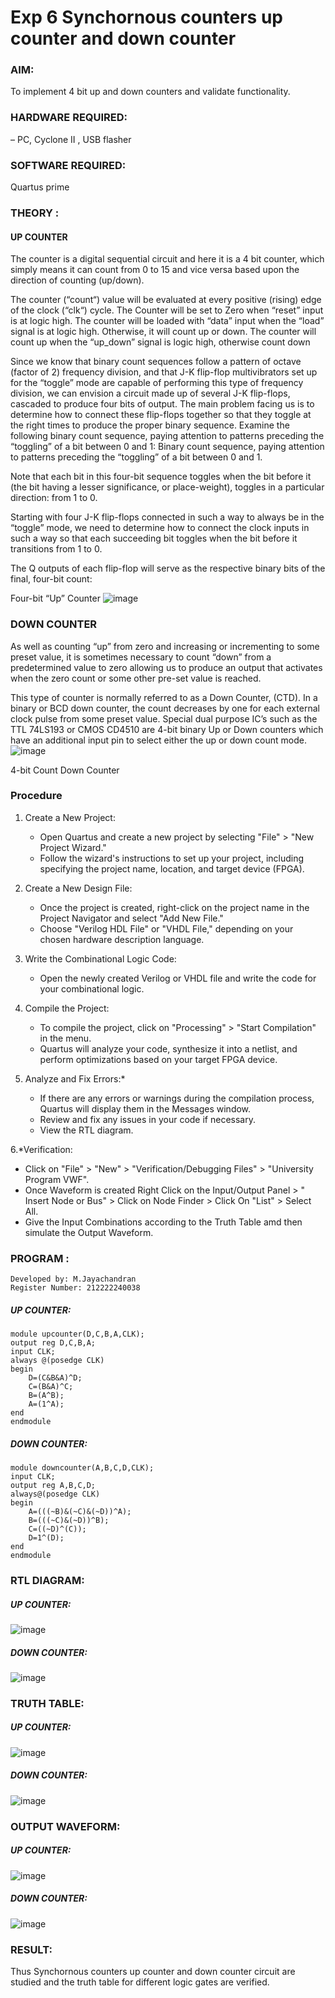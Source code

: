 
# Exp 6 Synchornous counters up counter and down counter 
### AIM: 
To implement 4 bit up and down counters and validate  functionality.
### HARDWARE REQUIRED: 
– PC, Cyclone II , USB flasher
### SOFTWARE REQUIRED:  
Quartus prime
### THEORY :

#### UP COUNTER 
The counter is a digital sequential circuit and here it is a 4 bit counter, which simply means it can count from 0 to 15 and vice versa based upon the direction of counting (up/down). 

The counter (“count“) value will be evaluated at every positive (rising) edge of the clock (“clk“) cycle.
The Counter will be set to Zero when “reset” input is at logic high.
The counter will be loaded with “data” input when the “load” signal is at logic high. Otherwise, it will count up or down.
The counter will count up when the “up_down” signal is logic high, otherwise count down

Since we know that binary count sequences follow a pattern of octave (factor of 2) frequency division, and that J-K flip-flop multivibrators set up for the “toggle” mode are capable of performing this type of frequency division, we can envision a circuit made up of several J-K flip-flops, cascaded to produce four bits of output.
The main problem facing us is to determine how to connect these flip-flops together so that they toggle at the right times to produce the proper binary sequence.
Examine the following binary count sequence, paying attention to patterns preceding the “toggling” of a bit between 0 and 1:
Binary count sequence, paying attention to patterns preceding the “toggling” of a bit between 0 and 1.

Note that each bit in this four-bit sequence toggles when the bit before it (the bit having a lesser significance, or place-weight), toggles in a particular direction: from 1 to 0.



 
 

Starting with four J-K flip-flops connected in such a way to always be in the “toggle” mode, we need to determine how to connect the clock inputs in such a way so that each succeeding bit toggles when the bit before it transitions from 1 to 0.

The Q outputs of each flip-flop will serve as the respective binary bits of the final, four-bit count:

 
 

Four-bit “Up” Counter
![image](https://user-images.githubusercontent.com/36288975/169644758-b2f4339d-9532-40c5-af40-8f4f8c942e2c.png)



### DOWN COUNTER 

As well as counting “up” from zero and increasing or incrementing to some preset value, it is sometimes necessary to count “down” from a predetermined value to zero allowing us to produce an output that activates when the zero count or some other pre-set value is reached.

This type of counter is normally referred to as a Down Counter, (CTD). In a binary or BCD down counter, the count decreases by one for each external clock pulse from some preset value. Special dual purpose IC’s such as the TTL 74LS193 or CMOS CD4510 are 4-bit binary Up or Down counters which have an additional input pin to select either the up or down count mode.
![image](https://user-images.githubusercontent.com/36288975/169644844-1a14e123-7228-4ed8-81a9-eb937dff4ac8.png)


4-bit Count Down Counter
### Procedure

1. Create a New Project:
   - Open Quartus and create a new project by selecting "File" > "New Project Wizard."
   - Follow the wizard's instructions to set up your project, including specifying the project name, location, and target device (FPGA).

2. Create a New Design File:
   - Once the project is created, right-click on the project name in the Project Navigator and select "Add New File."
   - Choose "Verilog HDL File" or "VHDL File," depending on your chosen hardware description language.

3. Write the Combinational Logic Code:
   - Open the newly created Verilog or VHDL file and write the code for your combinational logic.
     
4. Compile the Project:
   - To compile the project, click on "Processing" > "Start Compilation" in the menu.
   - Quartus will analyze your code, synthesize it into a netlist, and perform optimizations based on your target FPGA device.

5. Analyze and Fix Errors:*
   - If there are any errors or warnings during the compilation process, Quartus will display them in the Messages window.
   - Review and fix any issues in your code if necessary.
   - View the RTL diagram.

6.*Verification:
   - Click on "File" > "New" > "Verification/Debugging Files" > "University Program VWF".
   - Once Waveform is created Right Click on the Input/Output Panel > " Insert Node or Bus" > Click on Node Finder > Click On "List" > Select All.
   - Give the Input Combinations according to the Truth Table amd then simulate the Output Waveform.


### PROGRAM :
```
Developed by: M.Jayachandran
Register Number: 212222240038
```
##### UP COUNTER:
```
module upcounter(D,C,B,A,CLK);
output reg D,C,B,A;
input CLK;
always @(posedge CLK)
begin
	D=(C&B&A)^D;
	C=(B&A)^C;
	B=(A^B);
	A=(1^A);
end
endmodule
```
##### DOWN COUNTER:
```
module downcounter(A,B,C,D,CLK);
input CLK;
output reg A,B,C,D;
always@(posedge CLK)
begin
	A=(((~B)&(~C)&(~D))^A);
	B=(((~C)&(~D))^B);
	C=((~D)^(C));
	D=1^(D);
end
endmodule

```

### RTL DIAGRAM:
##### UP COUNTER:
![image](https://github.com/Vanitha-SM/Exp-7-Synchornous-counters-/assets/119557985/2f103830-b413-4d9f-939e-07498344a3e2)

##### DOWN COUNTER:
![image](https://github.com/Vanitha-SM/Exp-7-Synchornous-counters-/assets/119557985/2341e65d-35c0-46bc-b2c5-f3795faae3c2)



### TRUTH TABLE:
##### UP COUNTER:
![image](https://github.com/Vanitha-SM/Exp-7-Synchornous-counters-/assets/119557985/c125587d-32ff-43f9-87a5-30bfed8e3412)

##### DOWN COUNTER:
![image](https://github.com/Vanitha-SM/Exp-7-Synchornous-counters-/assets/119557985/23e5c131-8603-4643-9a48-10ecc506e5d7)

### OUTPUT WAVEFORM:
##### UP COUNTER:
![image](https://github.com/Vanitha-SM/Exp-7-Synchornous-counters-/assets/119557985/411e5f0a-ac2f-40b5-b0b0-027eca15c407)


##### DOWN COUNTER:
![image](https://github.com/Vanitha-SM/Exp-7-Synchornous-counters-/assets/119557985/c5f3bb37-8f11-45da-b8df-f5cbf4db42a8)

### RESULT: 
Thus Synchornous counters up counter and down counter circuit are studied and the truth table for different logic gates are verified.
